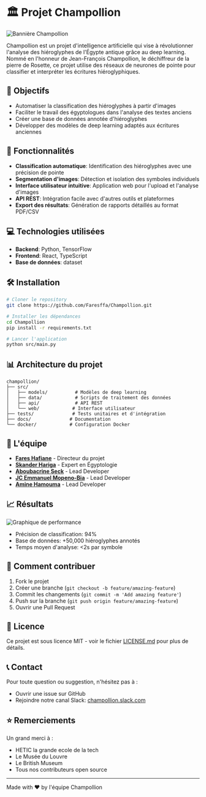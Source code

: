 # 🏛️ Projet Champollion

![Bannière Champollion](/api/placeholder/1200/300)

Champollion est un projet d'intelligence artificielle qui vise à révolutionner l'analyse des hiéroglyphes de l'Égypte antique grâce au deep learning. Nommé en l'honneur de Jean-François Champollion, le déchiffreur de la pierre de Rosette, ce projet utilise des réseaux de neurones de pointe pour classifier et interpréter les écritures hiéroglyphiques.

## 🎯 Objectifs

- Automatiser la classification des hiéroglyphes à partir d'images
- Faciliter le travail des égyptologues dans l'analyse des textes anciens
- Créer une base de données annotée d'hiéroglyphes
- Développer des modèles de deep learning adaptés aux écritures anciennes

## 🚀 Fonctionnalités

- **Classification automatique**: Identification des hiéroglyphes avec une précision de pointe
- **Segmentation d'images**: Détection et isolation des symboles individuels
- **Interface utilisateur intuitive**: Application web pour l'upload et l'analyse d'images
- **API REST**: Intégration facile avec d'autres outils et plateformes
- **Export des résultats**: Génération de rapports détaillés au format PDF/CSV

## 💻 Technologies utilisées

- **Backend**: Python, TensorFlow
- **Frontend**: React, TypeScript
- **Base de données**: dataset

## 🛠️ Installation

```bash
# Cloner le repository
git clone https://github.com/Faresffa/Champollion.git

# Installer les dépendances
cd Champollion
pip install -r requirements.txt

# Lancer l'application
python src/main.py
```

## 📊 Architecture du projet

```
champollion/
├── src/
│   ├── models/          # Modèles de deep learning
│   ├── data/            # Scripts de traitement des données
│   ├── api/             # API REST
│   └── web/            # Interface utilisateur
├── tests/              # Tests unitaires et d'intégration
├── docs/              # Documentation
└── docker/            # Configuration Docker
```

## 👥 L'équipe

- **[Fares Hafiane](https://github.com/Faresffa)** - Directeur du projet
- **[Skander Hariga](https://github.com/skandjo)** - Expert en Égyptologie
- **[Aboubacrine Seck](https://github.com/abou-s)** - Lead Developer  
- **[JC Emmanuel Mopeno-Bia](https://github.com/claude-morningstar47)** - Lead Developer 
- **[Amine Hamouma](https://github.com/HamoumaAmine)** - Lead Developer
    
## 📈 Résultats

![Graphique de performance](/api/placeholder/600/300)

- Précision de classification: 94%
- Base de données: +50,000 hiéroglyphes annotés
- Temps moyen d'analyse: <2s par symbole

## 🤝 Comment contribuer

1. Fork le projet
2. Créer une branche (`git checkout -b feature/amazing-feature`)
3. Commit les changements (`git commit -m 'Add amazing feature'`)
4. Push sur la branche (`git push origin feature/amazing-feature`)
5. Ouvrir une Pull Request

## 📄 Licence

Ce projet est sous licence MIT - voir le fichier [LICENSE.md](LICENSE.md) pour plus de détails.

## 📞 Contact

Pour toute question ou suggestion, n'hésitez pas à :
- Ouvrir une issue sur GitHub
- Rejoindre notre canal Slack: [champollion.slack.com](https://champollion.slack.com)

## ⭐ Remerciements

Un grand merci à :
- HETIC la grande ecole de la tech
- Le Musée du Louvre
- Le British Museum
- Tous nos contributeurs open source

---
Made with ❤️ by l'équipe Champollion
